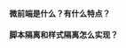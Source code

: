 <!--
 * @Author: Shu Binqi
 * @Date: 2023-03-03 01:38:37
 * @LastEditors: Shu Binqi
 * @LastEditTime: 2023-03-03 01:39:46
 * @Description: 微前端面试题（3题）
 * @Version: 1.0.0
 * @FilePath: \interviewQuestions\PC\微前端.md
-->

#### 微前端是什么？有什么特点？

#### 脚本隔离和样式隔离怎么实现？
